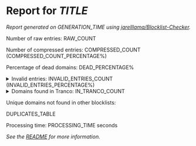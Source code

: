 # Report for *TITLE*

<URL>

*Report generated on GENERATION_TIME using [jarelllama/Blocklist-Checker](https://github.com/jarelllama/Blocklist-Checker).*

Number of raw entries: RAW_COUNT

Number of compressed entries: COMPRESSED_COUNT (COMPRESSED_COUNT_PERCENTAGE%)

Percentage of dead domains: DEAD_PERCENTAGE%

<details>
<summary>Invalid entries: INVALID_ENTRIES_COUNT (INVALID_ENTRIES_PERCENTAGE%)</summary>

``` text
INVALID_ENTRIES
```

</details>

<details>
<summary>Domains found in Tranco: IN_TRANCO_COUNT</summary>

``` text
IN_TRANCO
```

</details>

Unique domains not found in other blocklists:

DUPLICATES_TABLE

Processing time: PROCESSING_TIME seconds

*See the [README](https://github.com/jarelllama/Blocklist-Checker) for more information.*

